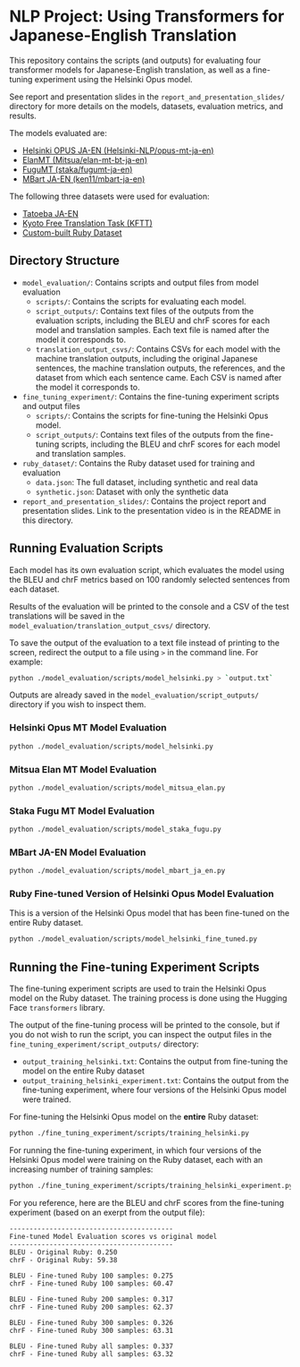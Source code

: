 # NLP Project: Using Transformers for Japanese-English Translation

This repository contains the scripts (and outputs) for evaluating four transformer models for Japanese-English translation, as well as a fine-tuning experiment using the Helsinki Opus model.

See report and presentation slides in the `report_and_presentation_slides/` directory for more details on the models, datasets, evaluation metrics, and results.

The models evaluated are:
- [Helsinki OPUS JA-EN (Helsinki-NLP/opus-mt-ja-en)](https://huggingface.co/Helsinki-NLP/opus-mt-ja-en)
- [ElanMT (Mitsua/elan-mt-bt-ja-en)](https://huggingface.co/Mitsua/elan-mt-bt-ja-en)
- [FuguMT (staka/fugumt-ja-en)](https://huggingface.co/staka/fugumt-ja-en)
- [MBart JA-EN (ken11/mbart-ja-en)](https://huggingface.co/ken11/mbart-ja-en)

The following three datasets were used for evaluation:
- [Tatoeba JA-EN](https://huggingface.co/datasets/Helsinki-NLP/tatoeba)
- [Kyoto Free Translation Task (KFTT)](https://huggingface.co/datasets/Hoshikuzu/KFTT)
- [Custom-built Ruby Dataset](https://huggingface.co/datasets/morinoko-inari/ruby-rails-ja-en)

## Directory Structure

- `model_evaluation/`: Contains scripts and output files from model evaluation
  - `scripts/`: Contains the scripts for evaluating each model.
  - `script_outputs/`: Contains text files of the outputs from the evaluation scripts, including the BLEU and chrF scores for each model and translation samples. Each text file is named after the model it corresponds to.
  - `translation_output_csvs/`: Contains CSVs for each model with the machine translation outputs, including the original Japanese sentences, the machine translation outputs, the references, and the dataset from which each sentence came. Each CSV is named after the model it corresponds to.
- `fine_tuning_experiment/`: Contains the fine-tuning experiment scripts and output files
  - `scripts/`: Contains the scripts for fine-tuning the Helsinki Opus model.
  - `script_outputs/`: Contains text files of the outputs from the fine-tuning scripts, including the BLEU and chrF scores for each model and translation samples.
- `ruby_dataset/`: Contains the Ruby dataset used for training and evaluation
  - `data.json`: The full dataset, including synthetic and real data
  - `synthetic.json`: Dataset with only the synthetic data
- `report_and_presentation_slides/`: Contains the project report and presentation slides. Link to the presentation video is in the README in this directory.

## Running Evaluation Scripts

Each model has its own evaluation script, which evaluates the model using the BLEU and chrF metrics based on 100 randomly selected sentences from each dataset.

Results of the evaluation will be printed to the console and a CSV of the test translations will be saved in the `model_evaluation/translation_output_csvs/` directory.

To save the output of the evaluation to a text file instead of printing to the screen, redirect the output to a file using `>` in the command line. For example:

```bash
python ./model_evaluation/scripts/model_helsinki.py > `output.txt`
```

Outputs are already saved in the `model_evaluation/script_outputs/` directory if you wish to inspect them.

### Helsinki Opus MT Model Evaluation

```bash
python ./model_evaluation/scripts/model_helsinki.py
```

### Mitsua Elan MT Model Evaluation

```bash
python ./model_evaluation/scripts/model_mitsua_elan.py
```

### Staka Fugu MT Model Evaluation

```bash
python ./model_evaluation/scripts/model_staka_fugu.py
```

### MBart JA-EN Model Evaluation

```bash
python ./model_evaluation/scripts/model_mbart_ja_en.py
```

### Ruby Fine-tuned Version of Helsinki Opus Model Evaluation

This is a version of the Helsinki Opus model that has been fine-tuned on the entire Ruby dataset.
```bash
python ./model_evaluation/scripts/model_helsinki_fine_tuned.py
```

## Running the Fine-tuning Experiment Scripts

The fine-tuning experiment scripts are used to train the Helsinki Opus model on the Ruby dataset. The training process is done using the Hugging Face `transformers` library.

The output of the fine-tuning process will be printed to the console, but if you do not wish to run the script, you can inspect the output files in the `fine_tuning_experiment/script_outputs/` directory:
- `output_training_helsinki.txt`: Contains the output from fine-tuning the model on the entire Ruby dataset
- `output_training_helsinki_experiment.txt`: Contains the output from the fine-tuning experiment, where four versions of the Helsinki Opus model were trained.

For fine-tuning the Helsinki Opus model on the **entire** Ruby dataset:
```bash
python ./fine_tuning_experiment/scripts/training_helsinki.py
```

For running the fine-tuning experiment, in which four versions of the Helsinki Opus model were training on the Ruby dataset, each with an increasing number of training samples:
```bash
python ./fine_tuning_experiment/scripts/training_helsinki_experiment.py
```

For you reference, here are the BLEU and chrF scores from the fine-tuning experiment (based on an exerpt from the output file):
```
-----------------------------------------
Fine-tuned Model Evaluation scores vs original model
-----------------------------------------
BLEU - Original Ruby: 0.250
chrF - Original Ruby: 59.38

BLEU - Fine-tuned Ruby 100 samples: 0.275
chrF - Fine-tuned Ruby 100 samples: 60.47

BLEU - Fine-tuned Ruby 200 samples: 0.317
chrF - Fine-tuned Ruby 200 samples: 62.37

BLEU - Fine-tuned Ruby 300 samples: 0.326
chrF - Fine-tuned Ruby 300 samples: 63.31

BLEU - Fine-tuned Ruby all samples: 0.337
chrF - Fine-tuned Ruby all samples: 63.32
```
